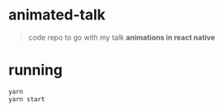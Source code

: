 # animated-talk

> code repo to go with my talk **animations in react native**

# running

```bash
yarn
yarn start
```
